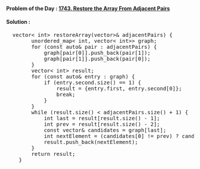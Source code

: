 #### Problem of the Day : [1743. Restore the Array From Adjacent Pairs](https://leetcode.com/problems/restore-the-array-from-adjacent-pairs/)

#### Solution :
<pre>
  vector< int> restoreArray(vector<vector<int>>& adjacentPairs) {
        unordered_map< int, vector< int>> graph;
        for (const auto& pair : adjacentPairs) {
            graph[pair[0]].push_back(pair[1]);
            graph[pair[1]].push_back(pair[0]);
        }
        vector< int> result;
        for (const auto& entry : graph) {
            if (entry.second.size() == 1) {
                result = {entry.first, entry.second[0]};
                break;
            }
        }
        while (result.size() < adjacentPairs.size() + 1) {
            int last = result[result.size() - 1];
            int prev = result[result.size() - 2];
            const vector<int>& candidates = graph[last];
            int nextElement = (candidates[0] != prev) ? candidates[0] : candidates[1];
            result.push_back(nextElement);
        }
        return result;        
    }
</pre>

